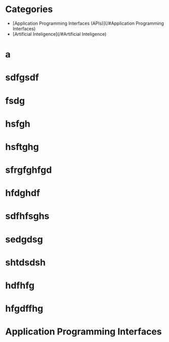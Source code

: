 # Categories
- [Application Programming Interfaces (APIs)](/#Application Programming Interfaces)
- [Artificial Inteligence](/#Artificial Inteligence)

# a
# sdfgsdf
# fsdg

# hsfgh
# hsftghg




# sfrgfghfgd
# hfdghdf
# sdfhfsghs
# sedgdsg
# shtdsdsh

# hdfhfg

# hfgdffhg

# Application Programming Interfaces
